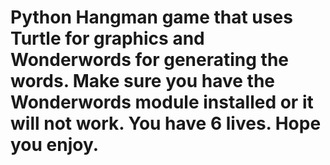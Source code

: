 # Python Hangman game that uses Turtle for graphics and Wonderwords for generating the words. Make sure you have the Wonderwords module installed or it will not work. You have 6 lives. Hope you enjoy.
